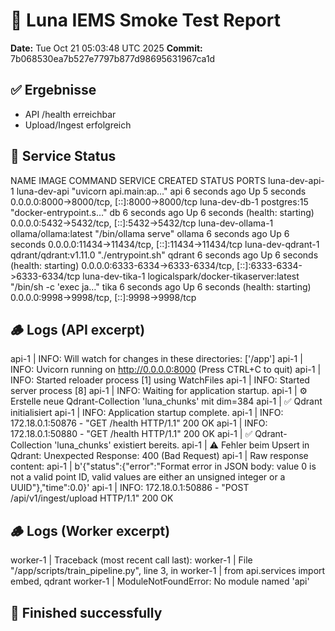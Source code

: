 # 🧪 Luna IEMS Smoke Test Report
**Date:** Tue Oct 21 05:03:48 UTC 2025
**Commit:** 7b068530ea7b527e7797b877d98695631967ca1d

## ✅ Ergebnisse
- API /health erreichbar
- Upload/Ingest erfolgreich

## 🧩 Service Status
NAME                IMAGE                                   COMMAND                  SERVICE   CREATED         STATUS                            PORTS
luna-dev-api-1      luna-dev-api                            "uvicorn api.main:ap…"   api       6 seconds ago   Up 5 seconds                      0.0.0.0:8000->8000/tcp, [::]:8000->8000/tcp
luna-dev-db-1       postgres:15                             "docker-entrypoint.s…"   db        6 seconds ago   Up 6 seconds (health: starting)   0.0.0.0:5432->5432/tcp, [::]:5432->5432/tcp
luna-dev-ollama-1   ollama/ollama:latest                    "/bin/ollama serve"      ollama    6 seconds ago   Up 6 seconds                      0.0.0.0:11434->11434/tcp, [::]:11434->11434/tcp
luna-dev-qdrant-1   qdrant/qdrant:v1.11.0                   "./entrypoint.sh"        qdrant    6 seconds ago   Up 6 seconds (health: starting)   0.0.0.0:6333-6334->6333-6334/tcp, [::]:6333-6334->6333-6334/tcp
luna-dev-tika-1     logicalspark/docker-tikaserver:latest   "/bin/sh -c 'exec ja…"   tika      6 seconds ago   Up 6 seconds (health: starting)   0.0.0.0:9998->9998/tcp, [::]:9998->9998/tcp

## 🪵 Logs (API excerpt)
api-1  | INFO:     Will watch for changes in these directories: ['/app']
api-1  | INFO:     Uvicorn running on http://0.0.0.0:8000 (Press CTRL+C to quit)
api-1  | INFO:     Started reloader process [1] using WatchFiles
api-1  | INFO:     Started server process [8]
api-1  | INFO:     Waiting for application startup.
api-1  | ⚙️ Erstelle neue Qdrant-Collection 'luna_chunks' mit dim=384
api-1  | ✅ Qdrant initialisiert
api-1  | INFO:     Application startup complete.
api-1  | INFO:     172.18.0.1:50876 - "GET /health HTTP/1.1" 200 OK
api-1  | INFO:     172.18.0.1:50880 - "GET /health HTTP/1.1" 200 OK
api-1  | ✅ Qdrant-Collection 'luna_chunks' existiert bereits.
api-1  | ⚠️ Fehler beim Upsert in Qdrant: Unexpected Response: 400 (Bad Request)
api-1  | Raw response content:
api-1  | b'{"status":{"error":"Format error in JSON body: value 0 is not a valid point ID, valid values are either an unsigned integer or a UUID"},"time":0.0}'
api-1  | INFO:     172.18.0.1:50886 - "POST /api/v1/ingest/upload HTTP/1.1" 200 OK

## 🪵 Logs (Worker excerpt)
worker-1  | Traceback (most recent call last):
worker-1  |   File "/app/scripts/train_pipeline.py", line 3, in <module>
worker-1  |     from api.services import embed, qdrant
worker-1  | ModuleNotFoundError: No module named 'api'

## 🚀 Finished successfully
